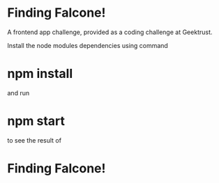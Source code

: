 # Finding Falcone!
A frontend app challenge, provided as a coding challenge at Geektrust.

Install the node modules dependencies using command 
# npm install 
and run 
# npm start 
to see the result of 
# Finding Falcone!
